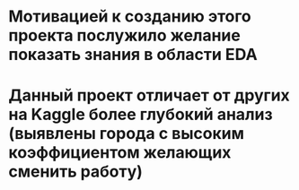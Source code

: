 # Мотивацией к созданию этого проекта послужило желание показать знания в области EDA
# Данный проект отличает от других на Kaggle более глубокий анализ (выявлены города с высоким коэффициентом желающих сменить работу)
